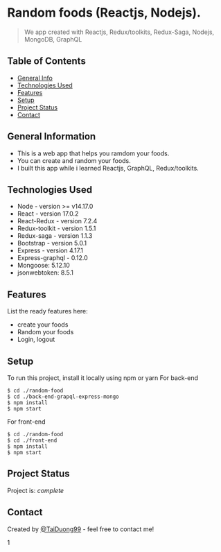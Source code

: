 # Random foods (Reactjs, Nodejs).
> We app created with Reactjs, Redux/toolkits, Redux-Saga, Nodejs, MongoDB, GraphQL

## Table of Contents
* [General Info](#general-information)
* [Technologies Used](#technologies-used)
* [Features](#features)
* [Setup](#setup)
* [Project Status](#project-status)
* [Contact](#contact)

## General Information
- This is a web app that helps you ramdom your foods.
- You can create and random your foods.
- I built this app while i learned Reactjs, GraphQL, Redux/toolkits.

## Technologies Used
- Node - version >= v14.17.0
- React - version 17.0.2
- React-Redux - version 7.2.4
- Redux-toolkit - version 1.5.1
- Redux-saga - version 1.1.3
- Bootstrap - version 5.0.1
- Express - version 4.17.1
- Express-graphql - 0.12.0
- Mongoose: 5.12.10
- jsonwebtoken: 8.5.1

## Features
List the ready features here:
- create your foods
- Random your foods
- Login, logout

## Setup
To run this project, install it locally using npm or yarn
For back-end
```
$ cd ./random-food
$ cd ./back-end-grapql-express-mongo
$ npm install
$ npm start
```

For front-end
```
$ cd ./random-food
$ cd ./front-end
$ npm install
$ npm start
```

## Project Status
Project is: _complete_

## Contact
Created by [@TaiDuong99](https://www.facebook.com/tai.duong.313/) - feel free to contact me!



1
